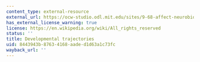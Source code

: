 ```yaml
---
content_type: external-resource
external_url: https://ocw-studio.odl.mit.edu/sites/9-68-affect-neurobiological-psychological-and-sociocultural-counterparts-of-feelings-spring-2013/type/page/edit/ed3f447f-93b2-f94f-d45f-a970e4baff4b/#Syllabus_11
has_external_license_warning: true
license: https://en.wikipedia.org/wiki/All_rights_reserved
status: ''
title: Developmental trajectories
uid: 8443943b-8763-4168-aade-d1d63a1c73fc
wayback_url: ''
---
```


